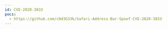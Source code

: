 ```yaml
---
id: CVE-2020-3833
pocs:
  - https://github.com/c0d3G33k/Safari-Address-Bar-Spoof-CVE-2020-3833-
---
```

